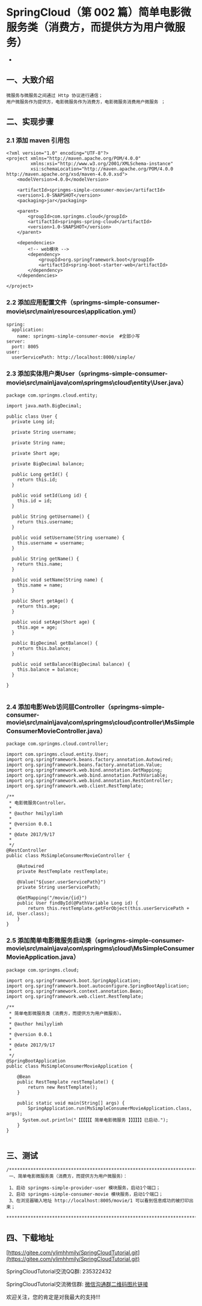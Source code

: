 # SpringCloud（第 002 篇）简单电影微服务类（消费方，而提供方为用户微服务）
-

## 一、大致介绍

``` 
微服务与微服务之间通过 Http 协议进行通信；
用户微服务作为提供方，电影微服务作为消费方，电影微服务消费用户微服务 ；
```

## 二、实现步骤

### 2.1 添加 maven 引用包
``` 
<?xml version="1.0" encoding="UTF-8"?>
<project xmlns="http://maven.apache.org/POM/4.0.0"
         xmlns:xsi="http://www.w3.org/2001/XMLSchema-instance"
         xsi:schemaLocation="http://maven.apache.org/POM/4.0.0 http://maven.apache.org/xsd/maven-4.0.0.xsd">
    <modelVersion>4.0.0</modelVersion>

	<artifactId>springms-simple-consumer-movie</artifactId>
    <version>1.0-SNAPSHOT</version>
    <packaging>jar</packaging>
	
    <parent>
		<groupId>com.springms.cloud</groupId>
		<artifactId>springms-spring-cloud</artifactId>
        <version>1.0-SNAPSHOT</version>
    </parent>
	
	<dependencies>
        <!-- web模块 -->
        <dependency>
            <groupId>org.springframework.boot</groupId>
            <artifactId>spring-boot-starter-web</artifactId>
        </dependency>
    </dependencies>

</project>

```


### 2.2 添加应用配置文件（springms-simple-consumer-movie\src\main\resources\application.yml）
``` 
spring:
  application:
    name: springms-simple-consumer-movie  #全部小写
server:
  port: 8005
user: 
  userServicePath: http://localhost:8000/simple/

```

### 2.3 添加实体用户类User（springms-simple-consumer-movie\src\main\java\com\springms\cloud\entity\User.java）
``` 
package com.springms.cloud.entity;

import java.math.BigDecimal;

public class User {
  private Long id;

  private String username;

  private String name;

  private Short age;

  private BigDecimal balance;

  public Long getId() {
    return this.id;
  }

  public void setId(Long id) {
    this.id = id;
  }

  public String getUsername() {
    return this.username;
  }

  public void setUsername(String username) {
    this.username = username;
  }

  public String getName() {
    return this.name;
  }

  public void setName(String name) {
    this.name = name;
  }

  public Short getAge() {
    return this.age;
  }

  public void setAge(Short age) {
    this.age = age;
  }

  public BigDecimal getBalance() {
    return this.balance;
  }

  public void setBalance(BigDecimal balance) {
    this.balance = balance;
  }

}


```

### 2.4 添加电影Web访问层Controller（springms-simple-consumer-movie\src\main\java\com\springms\cloud\controller\MsSimpleConsumerMovieController.java）
``` 
package com.springms.cloud.controller;

import com.springms.cloud.entity.User;
import org.springframework.beans.factory.annotation.Autowired;
import org.springframework.beans.factory.annotation.Value;
import org.springframework.web.bind.annotation.GetMapping;
import org.springframework.web.bind.annotation.PathVariable;
import org.springframework.web.bind.annotation.RestController;
import org.springframework.web.client.RestTemplate;

/**
 * 电影微服务Controller。
 *
 * @author hmilyylimh
 *
 * @version 0.0.1
 *
 * @date 2017/9/17
 *
 */
@RestController
public class MsSimpleConsumerMovieController {

    @Autowired
    private RestTemplate restTemplate;

    @Value("${user.userServicePath}")
    private String userServicePath;

    @GetMapping("/movie/{id}")
    public User findById(@PathVariable Long id) {
        return this.restTemplate.getForObject(this.userServicePath + id, User.class);
    }
}

```


### 2.5 添加简单电影微服务启动类（springms-simple-consumer-movie\src\main\java\com\springms\cloud\MsSimpleConsumerMovieApplication.java）
``` 
package com.springms.cloud;

import org.springframework.boot.SpringApplication;
import org.springframework.boot.autoconfigure.SpringBootApplication;
import org.springframework.context.annotation.Bean;
import org.springframework.web.client.RestTemplate;

/**
 * 简单电影微服务类（消费方，而提供方为用户微服务）。
 *
 * @author hmilyylimh
 *
 * @version 0.0.1
 *
 * @date 2017/9/17
 *
 */
@SpringBootApplication
public class MsSimpleConsumerMovieApplication {

    @Bean
    public RestTemplate restTemplate() {
        return new RestTemplate();
    }

    public static void main(String[] args) {
        SpringApplication.run(MsSimpleConsumerMovieApplication.class, args);
      System.out.println("【【【【【【 简单电影微服务 】】】】】】已启动.");
    }
}


```



## 三、测试

``` 
/****************************************************************************************
 一、简单电影微服务类（消费方，而提供方为用户微服务）：

 1、启动 springms-simple-provider-user 模块服务，启动1个端口；
 2、启动 springms-simple-consumer-movie 模块服务，启动1个端口；
 3、在浏览器输入地址 http://localhost:8005/movie/1 可以看到信息成功的被打印出来；
 ****************************************************************************************/
```




## 四、下载地址

[https://gitee.com/ylimhhmily/SpringCloudTutorial.git](https://gitee.com/ylimhhmily/SpringCloudTutorial.git)

SpringCloudTutorial交流QQ群: 235322432

SpringCloudTutorial交流微信群: [微信沟通群二维码图片链接](https://gitee.com/ylimhhmily/SpringCloudTutorial/blob/master/doc/qrcode/SpringCloudWeixinQrcode.png)

欢迎关注，您的肯定是对我最大的支持!!!





























